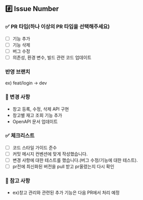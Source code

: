 ## #️⃣ Issue Number

<!--- ex) #이슈번호, #이슈번호 -->


### ✅  PR 타입(하나 이상의 PR 타입을 선택해주세요)
- [ ] 기능 추가
- [ ] 기능 삭제
- [ ] 버그 수정
- [ ] 의존성, 환경 변수, 빌드 관련 코드 업데이트

### 반영 브랜치
ex) feat/login -> dev

### 📌 변경 사항
- 창고 등록, 수정, 삭제 API 구현
- 창고별 재고 조회 기능 추가
- OpenAPI 문서 업데이트

### ✅ 체크리스트
- [ ] 코드 스타일 가이드 준수
- [ ] 커밋 메시지 컨벤션에 맞게 작성했습니다.
- [ ] 변경 사항에 대한 테스트를 했습니다.(버그 수정/기능에 대한 테스트).
- [ ] pr전에 최신화된 버전을 pull 받고 pr올렸는지 다시 확인

### 🚀 참고 사항
- ex)창고 관리와 관련된 추가 기능은 다음 PR에서 처리 예정
